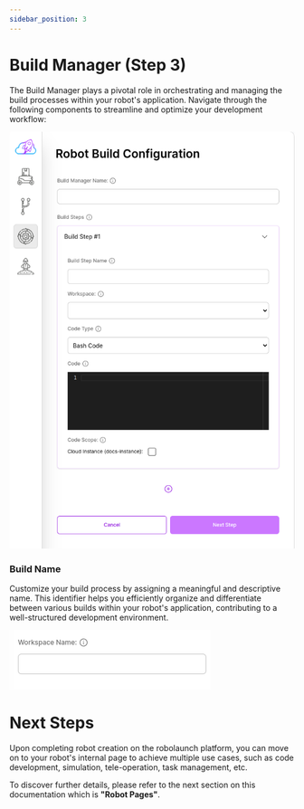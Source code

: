 ```yaml
---
sidebar_position: 3
---
```


# Build Manager (Step 3)
The Build Manager plays a pivotal role in orchestrating and managing the build processes within your robot's application. Navigate through the following components to streamline and optimize your development workflow:

![Build form is the form that contains all the workspaces and repositories of your application to be created.](https://raw.githubusercontent.com/robolaunch/trademark/main/repository-media/docs/user-guide/environments/robot/create-robot/img/build.png)

### Build Name
Customize your build process by assigning a meaningful and descriptive name. This identifier helps you efficiently organize and differentiate between various builds within your robot's application, contributing to a well-structured development environment.

![Build Name](https://raw.githubusercontent.com/robolaunch/trademark/main/repository-media/docs/user-guide/environments/robot/create-robot/img/w-name.png)

# Next Steps
Upon completing robot creation on the robolaunch platform, you can move on to your robot's internal page to achieve multiple use cases, such as code development, simulation, tele-operation, task management, etc.

To discover further details, please refer to the next section on this documentation which is **"Robot Pages"**.